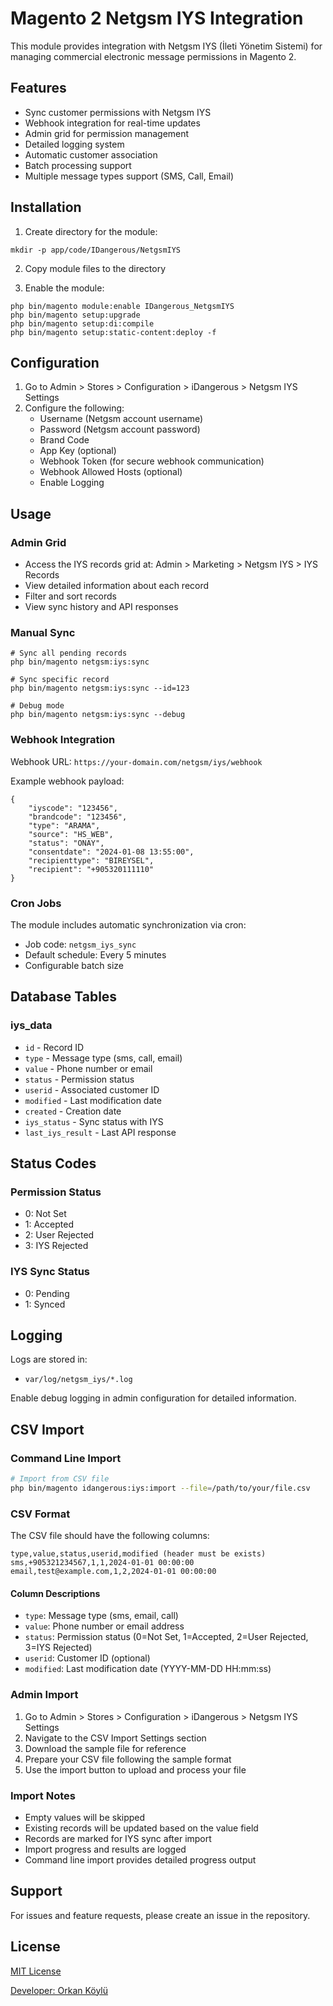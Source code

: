 # Magento 2 Netgsm IYS Integration

This module provides integration with Netgsm IYS (İleti Yönetim Sistemi) for managing commercial electronic message permissions in Magento 2.

## Features

- Sync customer permissions with Netgsm IYS
- Webhook integration for real-time updates
- Admin grid for permission management
- Detailed logging system
- Automatic customer association
- Batch processing support
- Multiple message types support (SMS, Call, Email)

## Installation

1. Create directory for the module:
```
mkdir -p app/code/IDangerous/NetgsmIYS
```

2. Copy module files to the directory

3. Enable the module:
```
php bin/magento module:enable IDangerous_NetgsmIYS
php bin/magento setup:upgrade
php bin/magento setup:di:compile
php bin/magento setup:static-content:deploy -f
```

## Configuration

1. Go to Admin > Stores > Configuration > iDangerous > Netgsm IYS Settings
2. Configure the following:
   - Username (Netgsm account username)
   - Password (Netgsm account password)
   - Brand Code
   - App Key (optional)
   - Webhook Token (for secure webhook communication)
   - Webhook Allowed Hosts (optional)
   - Enable Logging

## Usage

### Admin Grid
- Access the IYS records grid at: Admin > Marketing > Netgsm IYS > IYS Records
- View detailed information about each record
- Filter and sort records
- View sync history and API responses

### Manual Sync
```
# Sync all pending records
php bin/magento netgsm:iys:sync

# Sync specific record
php bin/magento netgsm:iys:sync --id=123

# Debug mode
php bin/magento netgsm:iys:sync --debug
```

### Webhook Integration
Webhook URL: `https://your-domain.com/netgsm/iys/webhook`

Example webhook payload:
```
{
    "iyscode": "123456",
    "brandcode": "123456",
    "type": "ARAMA",
    "source": "HS_WEB",
    "status": "ONAY",
    "consentdate": "2024-01-08 13:55:00",
    "recipienttype": "BIREYSEL",
    "recipient": "+905320111110"
}
```

### Cron Jobs
The module includes automatic synchronization via cron:
- Job code: `netgsm_iys_sync`
- Default schedule: Every 5 minutes
- Configurable batch size

## Database Tables

### iys_data
- `id` - Record ID
- `type` - Message type (sms, call, email)
- `value` - Phone number or email
- `status` - Permission status
- `userid` - Associated customer ID
- `modified` - Last modification date
- `created` - Creation date
- `iys_status` - Sync status with IYS
- `last_iys_result` - Last API response

## Status Codes

### Permission Status
- 0: Not Set
- 1: Accepted
- 2: User Rejected
- 3: IYS Rejected

### IYS Sync Status
- 0: Pending
- 1: Synced

## Logging

Logs are stored in:
- `var/log/netgsm_iys/*.log`

Enable debug logging in admin configuration for detailed information.

## CSV Import

### Command Line Import
```bash
# Import from CSV file
php bin/magento idangerous:iys:import --file=/path/to/your/file.csv
```

### CSV Format
The CSV file should have the following columns:
```csv
type,value,status,userid,modified (header must be exists)
sms,+905321234567,1,1,2024-01-01 00:00:00
email,test@example.com,1,2,2024-01-01 00:00:00
```

#### Column Descriptions
- `type`: Message type (sms, email, call)
- `value`: Phone number or email address
- `status`: Permission status (0=Not Set, 1=Accepted, 2=User Rejected, 3=IYS Rejected)
- `userid`: Customer ID (optional)
- `modified`: Last modification date (YYYY-MM-DD HH:mm:ss)

### Admin Import
1. Go to Admin > Stores > Configuration > iDangerous > Netgsm IYS Settings
2. Navigate to the CSV Import Settings section
3. Download the sample file for reference
4. Prepare your CSV file following the sample format
5. Use the import button to upload and process your file

### Import Notes
- Empty values will be skipped
- Existing records will be updated based on the value field
- Records are marked for IYS sync after import
- Import progress and results are logged
- Command line import provides detailed progress output

## Support

For issues and feature requests, please create an issue in the repository.

## License

[MIT License](LICENSE.md)

[Developer: Orkan Köylü](orkan.koylu@gmail.com)